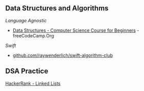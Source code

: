 
## Data Structures and Algorithms
*Language Agnostic*
* [Data Structures - Computer Science Course for Beginners](https://www.youtube.com/watch?feature=youtu.be&v=zg9ih6SVACc) - freeCodeCamp.Org

*Swift*
* [github.com/raywenderlich/swift-algorithm-club](https://github.com/raywenderlich/swift-algorithm-club)

## DSA Practice
[HackerRank - Linked Lists ](https://github.com/jocelyn-boyd/code-buddies-dsa/tree/main/HackerRank/LinkedList)

